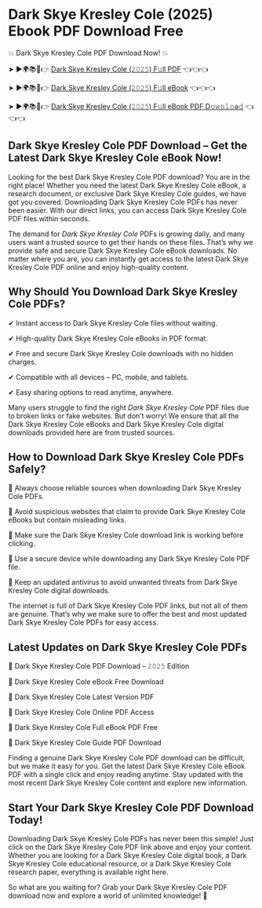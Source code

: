 # Dark Skye Kresley Cole (2025) Ebook PDF Download Free

💥 Dark Skye Kresley Cole PDF Download Now! 💥

➤ ►🌍📚📱👉 [Dark Skye Kresley Cole (𝟸𝟶𝟸𝟻) F𝚞ll PDF](https://getpdf.xyz/dark-skye-kresley-cole) 👈👈👈


➤ ►🌍📚📱👉 [Dark Skye Kresley Cole (𝟸𝟶𝟸𝟻) F𝚞ll eBook](https://getpdf.xyz/dark-skye-kresley-cole) 👈👈👈


➤ ►🌍📚📱👉 [Dark Skye Kresley Cole (𝟸𝟶𝟸𝟻) F𝚞ll eBook PDF D𝚘𝚠𝚗𝚕𝚘a𝚍](https://getpdf.xyz/dark-skye-kresley-cole) 👈👈👈


## Dark Skye Kresley Cole PDF Download – Get the Latest Dark Skye Kresley Cole eBook Now!

Looking for the best Dark Skye Kresley Cole PDF download? You are in the right place! Whether you need the latest Dark Skye Kresley Cole eBook, a research document, or exclusive Dark Skye Kresley Cole guides, we have got you covered. Downloading Dark Skye Kresley Cole PDFs has never been easier. With our direct links, you can access Dark Skye Kresley Cole PDF files within seconds.

The demand for *Dark Skye Kresley Cole* PDFs is growing daily, and many users want a trusted source to get their hands on these files. That’s why we provide safe and secure Dark Skye Kresley Cole eBook downloads. No matter where you are, you can instantly get access to the latest Dark Skye Kresley Cole PDF online and enjoy high-quality content.

## Why Should You Download Dark Skye Kresley Cole PDFs?

✔ Instant access to Dark Skye Kresley Cole files without waiting.

✔ High-quality Dark Skye Kresley Cole eBooks in PDF format.

✔ Free and secure Dark Skye Kresley Cole downloads with no hidden charges.

✔ Compatible with all devices – PC, mobile, and tablets.

✔ Easy sharing options to read anytime, anywhere.

Many users struggle to find the right *Dark Skye Kresley Cole* PDF files due to broken links or fake websites. But don’t worry! We ensure that all the Dark Skye Kresley Cole eBooks and Dark Skye Kresley Cole digital downloads provided here are from trusted sources.

## How to Download Dark Skye Kresley Cole PDFs Safely?

📌 Always choose reliable sources when downloading Dark Skye Kresley Cole PDFs.

📌 Avoid suspicious websites that claim to provide Dark Skye Kresley Cole eBooks but contain misleading links.

📌 Make sure the Dark Skye Kresley Cole download link is working before clicking.

📌 Use a secure device while downloading any Dark Skye Kresley Cole PDF file.

📌 Keep an updated antivirus to avoid unwanted threats from Dark Skye Kresley Cole digital downloads.

The internet is full of Dark Skye Kresley Cole PDF links, but not all of them are genuine. That’s why we make sure to offer the best and most updated Dark Skye Kresley Cole PDFs for easy access.

## Latest Updates on Dark Skye Kresley Cole PDFs

🔹 Dark Skye Kresley Cole PDF Download – 𝟸𝟶𝟸𝟻 Edition

🔹 Dark Skye Kresley Cole eBook Free Download

🔹 Dark Skye Kresley Cole Latest Version PDF

🔹 Dark Skye Kresley Cole Online PDF Access

🔹 Dark Skye Kresley Cole Full eBook PDF Free

🔹 Dark Skye Kresley Cole Guide PDF Download

Finding a genuine Dark Skye Kresley Cole PDF download can be difficult, but we make it easy for you. Get the latest Dark Skye Kresley Cole eBook PDF with a single click and enjoy reading anytime. Stay updated with the most recent Dark Skye Kresley Cole content and explore new information.

## Start Your Dark Skye Kresley Cole PDF Download Today!

Downloading Dark Skye Kresley Cole PDFs has never been this simple! Just click on the Dark Skye Kresley Cole PDF link above and enjoy your content. Whether you are looking for a Dark Skye Kresley Cole digital book, a Dark Skye Kresley Cole educational resource, or a Dark Skye Kresley Cole research paper, everything is available right here.

So what are you waiting for? Grab your Dark Skye Kresley Cole PDF download now and explore a world of unlimited knowledge! 🚀